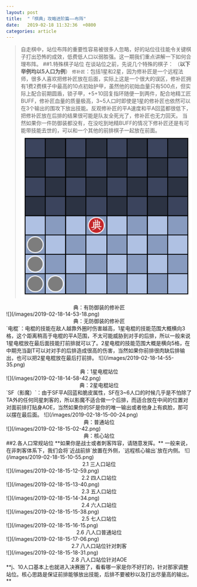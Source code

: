 ```yaml
---
layout: post
title:  "「棋典」攻略进阶篇——布阵"
date:   2019-02-18 11:32:36  +0800
categories: article
---
```

> 自走棋中，站位布阵的重要性容易被很多人忽略，好的站位往往能令关键棋子打出恐怖的成效，低费低人口以弱胜强。这一期我们重点讲解一下如何合理布阵。
##1.特殊棋子站位
在谈站位之前，先说几个特殊的棋子：
（**以下举例均以5人口为例**）
`修补匠`：包括1星和2星，因为修补匠是一个远程法师，很多人喜欢把修补匠放在后面，实际上这是一个很大的误区，修补匠拥有1费2费棋子中最高的10点初始护甲，虽然他的初始血量只有500点，但实际上配合前期圆盾，锁子甲，+5+10回复指环随便一到两件，配合地精工匠BUFF，修补匠血量的质量极高，3~5人口时即使是1星的修补匠也依然可以在3个输出的围攻下放出技能。反观修补匠的平A速度和平A回蓝都很低下，把修补匠放在后排的结果很可能是队友全死光了，修补匠也无力回天。
当然如果你一件防御装都没有，在没吃到地精BUFF的情况下修补匠还是有可能带技能去世的，可以和一个其他的前排棋子一起放在前面。
![](/images/2019-02-18-14-50-16.png)
<center>典：有防御装的修补匠 </center>
![](/images/2019-02-18-14-53-18.png)
<center>典：无防御装的修补匠</center>
`电棍`：电棍的技能在敌人越靠外圈时伤害越高，1星电棍的技能范围大概横向3格，这个距离稍高于电棍的平A范围，不太可能威胁到对手的后排，所以一般来说1星电棍放在最后面技能打前排就可以了。2星电棍的技能范围大概是横向5格，在中期充当副T可以对对手的后排造成很高的伤害，当然如果你前排很肉缺后排输出，也可以把2星电棍放在最后打前排。
![](/images/2019-02-18-14-55-35.png)
<center>典：1星电棍站位</center> 
![](/images/2019-02-18-14-58-42.png)  
<center>典：2星电棍站位</center> 
     `SF（影魔）`：由于SF平A回蓝和脆皮属性，SF在3~6人口的时候几乎是不怕除了TA外的任何同星刺客的，所以影魔不适合做一个后排，而适合放在中间的位置对对面前排打贴身AOE，当然如果你的SF是你的唯一输出或者他身上有疯脸，那可以摆在最后面。 
![](/images/2019-02-18-15-00-24.png)
<center>典：普通站位</center>  
![](/images/2019-02-18-15-02-42.png)
<center>典：核心站位</center> 
##2.各人口常规站位
**如果你是战士或者刺客阵容，请随意发挥。**
一般来说，在非刺客体系下，我们会将`近战前排`放置在外侧，`远程核心输出`放在内侧。
![](/images/2019-02-18-15-10-55.png)
<center>2.1 三人口站位</center>
![](/images/2019-02-18-15-12-59.png)
<center>2.2 四人口站位</center>
![](/images/2019-02-18-15-13-40.png)
<center>2.3 五人口站位</center>
![](/images/2019-02-18-15-14-34.png)
<center>2.4 六人口站位</center>
![](/images/2019-02-18-15-15-38.png)
<center>2.5 七人口站位</center>
![](/images/2019-02-18-15-16-15.png)
<center>2.6 八人口普通站位</center>
![](/images/2019-02-18-15-17-06.png)
<center>2.7 八人口站位针对刺客</center>
![](/images/2019-02-18-15-18-31.png)
<center>2.8 八人口站位针对AOE</center>
**j、10人口基本上也就进入决赛圈了，看看哪一家是你不好打的，针对那家调整站位。核心思路是保证前排能够放出技能，后排不要被秒以及打出尽量高的输出。**


    
